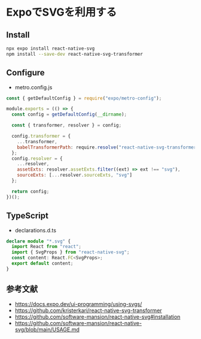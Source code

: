 # ExpoでSVGを利用する

## Install
```sh
npx expo install react-native-svg
npm install --save-dev react-native-svg-transformer
```

## Configure
- metro.config.js
```js
const { getDefaultConfig } = require("expo/metro-config");

module.exports = (() => {
  const config = getDefaultConfig(__dirname);

  const { transformer, resolver } = config;

  config.transformer = {
    ...transformer,
    babelTransformerPath: require.resolve("react-native-svg-transformer/expo")
  };
  config.resolver = {
    ...resolver,
    assetExts: resolver.assetExts.filter((ext) => ext !== "svg"),
    sourceExts: [...resolver.sourceExts, "svg"]
  };

  return config;
})();
```

## TypeScript
- declarations.d.ts
```ts
declare module "*.svg" {
  import React from "react";
  import { SvgProps } from "react-native-svg";
  const content: React.FC<SvgProps>;
  export default content;
}
```

## 参考文献
- https://docs.expo.dev/ui-programming/using-svgs/
- https://github.com/kristerkari/react-native-svg-transformer
- https://github.com/software-mansion/react-native-svg#installation
- https://github.com/software-mansion/react-native-svg/blob/main/USAGE.md